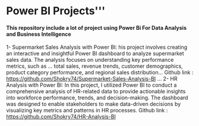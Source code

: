# Power BI Projects'''
#### This repository include a lot of project using Power Bi For Data Analysis and Business Intelligence
1- Supermarket Sales Analysis with Power BI:
    his project involves creating an interactive and insightful Power BI dashboard to analyze supermarket sales data. The analysis focuses on understanding key performance metrics, such as ...
    total sales, revenue trends, customer demographics, product category performance, and regional sales distribution...
    Github link : https://github.com/Shokry74/Supermarket-Sales-Analysis-BI ...
2- HR Analysis with Power BI:
    In this project, I utilized Power BI to conduct a comprehensive analysis of HR-related data to provide actionable insights into workforce performance, trends, and decision-making.
    The dashboard was designed to enable stakeholders to make data-driven decisions by visualizing key metrics and patterns in HR processes.
    Github link : https://github.com/Shokry74/HR-Analysis-BI

